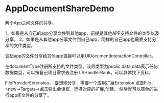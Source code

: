 # AppDocumentShareDemo
两个App之间文件的共享。


1，如果是从自己的app分享文件到其他app，前提是其他APP支持文件的类型以及分享。
2，如果是从其他app分享文件到自己app，同样的自己app也需要支持分享的文件类型。

调起app的文件分享给其他app直接可以用UIDocumentInteractionController。

在documentType注册所支持的文件类型。设置类型为public.data,data表示任何数据类型，可以按自己项目需求去注册
LSHandlerRank，可以具体找下资料。

FileProviderExtension， 要想能分享，需要一个应用扩展Extension
点击File->new->Targets->点击弹出会话框，选择对应的扩展,创建。
然后就可以简单的进行app间文件的分享了。

